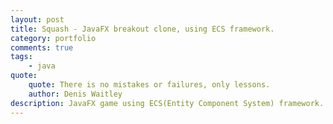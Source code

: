 ```yaml
---
layout: post
title: Squash - JavaFX breakout clone, using ECS framework.
category: portfolio
comments: true
tags:
    - java
quote:
    quote: There is no mistakes or failures, only lessons.
    author: Denis Waitley
description: JavaFX game using ECS(Entity Component System) framework.
---
```


